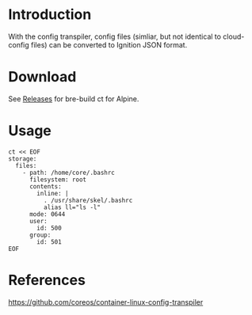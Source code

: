 # Introduction
With the config transpiler, config files (simliar, but not identical to cloud-config files) can be converted to Ignition JSON format.

# Download
See [Releases](./releases) for bre-build ct for Alpine.

# Usage
```
ct << EOF
storage:
  files:
    - path: /home/core/.bashrc
      filesystem: root
      contents:
        inline: |
          . /usr/share/skel/.bashrc
          alias ll="ls -l"
      mode: 0644
      user:
        id: 500
      group:
        id: 501
EOF
```
# References
https://github.com/coreos/container-linux-config-transpiler

